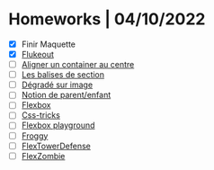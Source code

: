 # Homeworks | 04/10/2022

- [x] Finir Maquette
- [x] [Flukeout](https://flukeout.github.io/)
- [ ] [Aligner un container au centre](https://www.notion.so/haudrey/Aligner-le-container-au-centre-de-la-page-624698c37ffc4d13bfd41c4140e0dd0f)
- [ ] [Les balises de section](https://www.instagram.com/p/Cd7u1e4IXiY/?utm_source=ig_web_copy_link)
- [ ] [Dégradé sur image](https://www.instagram.com/p/Cd-UPidIuKY/?utm_source=ig_web_copy_link)
- [ ] [Notion de parent/enfant](https://www.instagram.com/p/Ce5iixfo6vN/?utm_source=ig_web_copy_link)
- [ ] [Flexbox](https://www.notion.so/haudrey/Flexbox-c15b0245d6ef4ac1a140ca349eced19a)
- [ ] [Css-tricks](https://css-tricks.com/snippets/css/a-guide-to-flexbox/)
- [ ] [Flexbox playground](https://codepen.io/enxaneta/full/adLPwv)
- [ ] [Froggy](https://flexboxfroggy.com/#fr)
- [ ] [FlexTowerDefense](http://www.flexboxdefense.com/)
- [ ] [FlexZombie](https://mastery.games/flexboxzombies/)